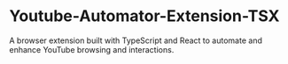 # Youtube-Automator-Extension-TSX
A browser extension built with TypeScript and React to automate and enhance YouTube browsing and interactions.
